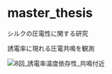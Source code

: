 # master_thesis

シルクの圧電性に関する研究

誘電率に現れる圧電共鳴を観測

![8回_誘電率温度依存性_共鳴付近](https://user-images.githubusercontent.com/43879424/221405446-5c5fb3e6-b32f-4a97-8091-260515732c6d.jpg)
